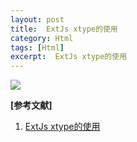 ```yaml
---
layout: post
title:  ExtJs xtype的使用 
category: Html
tags: [Html]
excerpt:  ExtJs xtype的使用
---
```


![](http://www.nangongyibin.com/assets/images/Web/Html/70.png)

**[参考文献]**

1. [ExtJs xtype的使用](https://blog.csdn.net/idomyway/article/details/78768384 "ExtJs xtype的使用")


